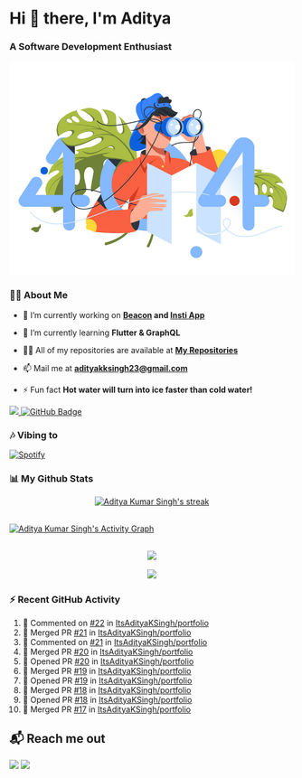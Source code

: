 <h1 align="left"> Hi 👋 there, I'm Aditya</h1>
<!-- <p align="center">
    
[![Typing SVG](https://readme-typing-svg.herokuapp.com?color=%2336BCF7&size=40&center=true&lines=Hi+There!;I'm+Aditya)](https://git.io/typing-svg)
    
</p> -->
<h3 align="left">A Software Development Enthusiast</h3>
<img src="./aditya-home.jpg" />

### 🙋‍♂️ About Me

- 🔭 I’m currently working on **[Beacon](https://github.com/CCExtractor/beacon) and [Insti App](https://github.com/IIT-BHU-InstiApp/IIT-BHU-app)**

- 🌱 I’m currently learning **Flutter & GraphQL**

- 👨‍💻 All of my repositories are available at **[My Repositories](https://github.com/ItsAdityaKSingh?tab=repositories)**

- 📫 Mail me at **adityakksingh23@gmail.com**

- ⚡ Fun fact **Hot water will turn into ice faster than cold water!**


<p align="left">
<a href="https://github.com/ItsAdityaKSingh/github-profile-views-counter">
    <img src="https://komarev.com/ghpvc/?username=itsadityaksingh">
</a> <a href="https://github.com/itsadityaksingh?tab=followers"><img src="https://img.shields.io/github/followers/itsadityaksingh?label=Followers&style=social" alt="GitHub Badge"></a>
</p>
  
### 🎶 Vibing to
[![Spotify](https://spotify-live.vercel.app/api/spotify)](https://open.spotify.com/artist/6VuMaDnrHyPL1p4EHjYLi7?si=3cl_3ZkyRLWj-AUGzT867g)

### 📊 My Github Stats
<!-- [![𝚝𝚛𝚘𝚙𝚑𝚢](https://github-profile-trophy.vercel.app/?username=ItsAdityaKSingh&column=8&margin-w=15&margin-h=15&no-bg=true&no-frame=true&theme=juicyfresh)](https://github.com/ItsAdityaKSingh)

<p align="center">
  <a>
    <img height="150" width="150" src="https://github.com/JayantGoel001/JayantGoel001/blob/master/PNG/left.png">
    <img align="center" src="https://github-readme-streak-stats.herokuapp.com/?user=ItsAdityaKSingh&theme=dark&hide_border=true"/>
    <img height="150" width="150" src="https://github.com/JayantGoel001/JayantGoel001/blob/master/PNG/right.png">
  </a>
</p> -->

<p align="center">
    <a href="https://github.com/SubhamRaoniar28/github-readme-streak-stats">
        <img title="🔥 Get streak stats for your profile at git.io/streak-stats" alt="Aditya Kumar Singh's streak" src="https://github-readme-streak-stats.herokuapp.com/?user=ItsAdityaKSingh&theme=highcontrast&hide_border=true&background=0D1117"/>
    </a>
</p>



<br/>
<a href="https://github.com/kailash360/github-readme-activity-graph"><img alt="Aditya Kumar Singh's Activity Graph" src="https://activity-graph.herokuapp.com/graph?username=itsadityaksingh&bg_color=0D1117&color=FF8539&line=FF8539&point=FFFFFF&hide_border=true" /></a>
<br/>
<br/>
<p align="center"><img src="https://github-readme-stats.vercel.app/api/top-langs/?username=itsadityaksingh&layout=compact"/></p>
<p align="center"><img src="https://github-readme-stats.vercel.app/api?username=ItsAdityaKSingh&show_icons=true&theme=swift" /></p>

### ⚡ Recent GitHub Activity
<!--RECENT_ACTIVITY:start-->
1. 💬 Commented on [#22](https://github.com/ItsAdityaKSingh/portfolio/pull/22#discussion_r986918751) in [ItsAdityaKSingh/portfolio](https://github.com/ItsAdityaKSingh/portfolio)
2. 🎉 Merged PR [#21](https://github.com/ItsAdityaKSingh/portfolio/pull/21) in [ItsAdityaKSingh/portfolio](https://github.com/ItsAdityaKSingh/portfolio)
3. 💬 Commented on [#21](https://github.com/ItsAdityaKSingh/portfolio/pull/21#issuecomment-1267065982) in [ItsAdityaKSingh/portfolio](https://github.com/ItsAdityaKSingh/portfolio)
4. 🎉 Merged PR [#20](https://github.com/ItsAdityaKSingh/portfolio/pull/20) in [ItsAdityaKSingh/portfolio](https://github.com/ItsAdityaKSingh/portfolio)
5. 💪 Opened PR [#20](https://github.com/ItsAdityaKSingh/portfolio/pull/20) in [ItsAdityaKSingh/portfolio](https://github.com/ItsAdityaKSingh/portfolio)
6. 🎉 Merged PR [#19](https://github.com/ItsAdityaKSingh/portfolio/pull/19) in [ItsAdityaKSingh/portfolio](https://github.com/ItsAdityaKSingh/portfolio)
7. 💪 Opened PR [#19](https://github.com/ItsAdityaKSingh/portfolio/pull/19) in [ItsAdityaKSingh/portfolio](https://github.com/ItsAdityaKSingh/portfolio)
8. 🎉 Merged PR [#18](https://github.com/ItsAdityaKSingh/portfolio/pull/18) in [ItsAdityaKSingh/portfolio](https://github.com/ItsAdityaKSingh/portfolio)
9. 💪 Opened PR [#18](https://github.com/ItsAdityaKSingh/portfolio/pull/18) in [ItsAdityaKSingh/portfolio](https://github.com/ItsAdityaKSingh/portfolio)
10. 🎉 Merged PR [#17](https://github.com/ItsAdityaKSingh/portfolio/pull/17) in [ItsAdityaKSingh/portfolio](https://github.com/ItsAdityaKSingh/portfolio)
<!--RECENT_ACTIVITY:end-->



## 📬 Reach me out
<p align="left">
<a href = "https://www.linkedin.com/in/itsadityaksingh/"><img src="https://img.icons8.com/fluent/48/000000/linkedin.png"/></a>
<a href = "https://www.instagram.com/itsadityaksingh/"><img src="https://img.icons8.com/fluent/48/000000/instagram-new.png"/></a>
</p>
